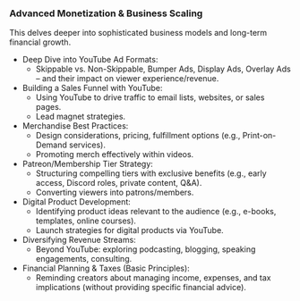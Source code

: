 ### Advanced Monetization & Business Scaling

This delves deeper into sophisticated business models and long-term financial growth.

 * Deep Dive into YouTube Ad Formats:
   * Skippable vs. Non-Skippable, Bumper Ads, Display Ads, Overlay Ads – and their impact on viewer experience/revenue.
 * Building a Sales Funnel with YouTube:
   * Using YouTube to drive traffic to email lists, websites, or sales pages.
   * Lead magnet strategies.
 * Merchandise Best Practices:
   * Design considerations, pricing, fulfillment options (e.g., Print-on-Demand services).
   * Promoting merch effectively within videos.
 * Patreon/Membership Tier Strategy:
   * Structuring compelling tiers with exclusive benefits (e.g., early access, Discord roles, private content, Q&A).
   * Converting viewers into patrons/members.
 * Digital Product Development:
   * Identifying product ideas relevant to the audience (e.g., e-books, templates, online courses).
   * Launch strategies for digital products via YouTube.
 * Diversifying Revenue Streams:
   * Beyond YouTube: exploring podcasting, blogging, speaking engagements, consulting.
 * Financial Planning & Taxes (Basic Principles):
   * Reminding creators about managing income, expenses, and tax implications (without providing specific financial advice).
